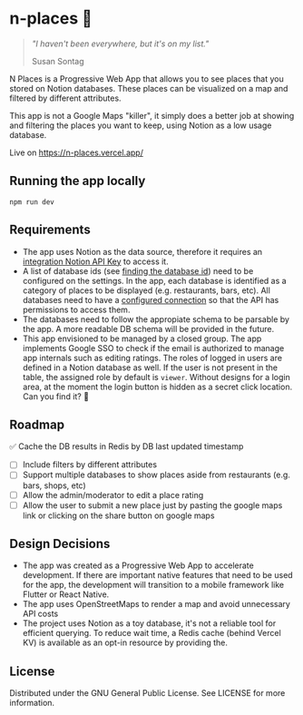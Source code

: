 # n-places 📌

> _"I haven't been everywhere, but it's on my list."_
>
> Susan Sontag

N Places is a Progressive Web App that allows you to see places that you stored on Notion databases. These places can be visualized on a map and filtered by different attributes. 

This app is not a Google Maps "killer", it simply does a better job at showing and filtering the places you want to keep, using Notion as a low usage database.

Live on https://n-places.vercel.app/

## Running the app locally

```
npm run dev
```

## Requirements

- The app uses Notion as the data source, therefore it requires an [integration Notion API Key](https://developers.notion.com/docs/create-a-notion-integration) to access it.
- A list of database ids (see [finding the database id](https://developers.notion.com/reference/retrieve-a-database)) need to be configured on the settings. In the app, each database is identified as a category of places to be displayed (e.g. restaurants, bars, etc). All databases need to have a [configured connection](https://developers.notion.com/docs/working-with-databases#adding-pages-to-a-database) so that the API has permissions to access them.
- The databases need to follow the appropiate schema to be parsable by the app. A more readable DB schema will be provided in the future.
- This app envisioned to be managed by a closed group. The app implements Google SSO to check if the email is authorized to manage app internals such as editing ratings. The roles of logged in users are defined in a Notion database as well. If the user is not present in the table, the assigned role by default is `viewer`. Without designs for a login area, at the moment the login button is hidden as a secret click location. Can you find it? 🥚

## Roadmap
✅ Cache the DB results in Redis by DB last updated timestamp
- [ ] Include filters by different attributes
- [ ] Support multiple databases to show places aside from restaurants (e.g. bars, shops, etc)
- [ ] Allow the admin/moderator to edit a place rating
- [ ] Allow the user to submit a new place just by pasting the google maps link or clicking on the share button on google maps

## Design Decisions
- The app was created as a Progressive Web App to accelerate development. If there are important native features that need to be used for the app, the development will transition to a mobile framework like Flutter or React Native.
- The app uses OpenStreetMaps to render a map and avoid unnecessary API costs
- The project uses Notion as a toy database, it's not a reliable tool for efficient querying. To reduce wait time, a Redis cache (behind Vercel KV) is available as an opt-in resource by providing the.

## License
Distributed under the GNU General Public License. See LICENSE for more information.
